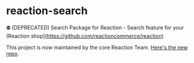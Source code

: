 reaction-search
===============

:no_entry: (DEPRECATED) Search Package for Reaction - Search feature for your (Reaction shop](https://github.com/reactioncommerce/reaction)

This project is now maintained by the core Reaction Team. [Here's the new repo](https://github.com/reactioncommerce/reaction-search).
